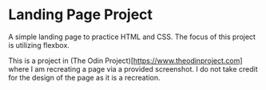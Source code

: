 # Landing Page Project
 A simple landing page to practice HTML and CSS. The focus of this project is utilizing flexbox.

 This is a project in (The Odin Project)[https://www.theodinproject.com] where I am recreating a page via a provided screenshot. I do not take credit for the design of the page as it is a recreation.
